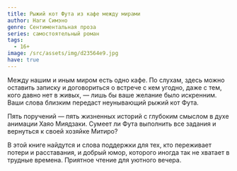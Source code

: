 ```yaml
---
title: Рыжий кот Фута из кафе между мирами
author: Наги Симэно
genre: Сентиментальная проза
series: самостоятельный роман
tags:
  - 16+
image: /src/assets/img/d23564e9.jpg
have: true
---
```

Между нашим и иным миром есть одно кафе. По слухам, здесь можно оставить записку и договориться о встрече с кем угодно, даже с тем, кого давно нет в живых, — лишь бы ваше желание было искренним. Ваши слова близким передаст неунывающий рыжий кот Фута.

Пять поручений — пять жизненных историй с глубоким смыслом в духе анимации Хаяо Миядзаки. Сумеет ли Фута выполнить все задания и вернуться к своей хозяйке Митиро?

В этой книге найдутся и слова поддержки для тех, кто переживает потери и расставания, и добрый юмор, которого иногда так не хватает в трудные времена. Приятное чтение для уютного вечера.

